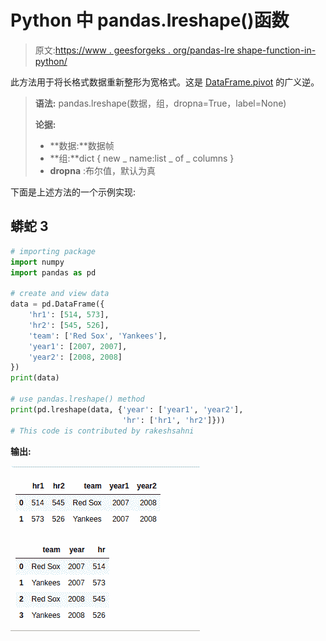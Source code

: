# Python 中 pandas.lreshape()函数

> 原文:[https://www . geesforgeks . org/pandas-lre shape-function-in-python/](https://www.geeksforgeeks.org/pandas-lreshape-function-in-python/)

此方法用于将长格式数据重新整形为宽格式。这是 [DataFrame.pivot](https://www.geeksforgeeks.org/python-pandas-pivot/) 的广义逆。

> **语法:** pandas.lreshape(数据，组，dropna=True，label=None)
> 
> **论据:**
> 
> *   **数据:**数据帧
> *   **组:**dict { new _ name:list _ of _ columns }
> *   **dropna** :布尔值，默认为真

下面是上述方法的一个示例实现:

## 蟒蛇 3

```py
# importing package
import numpy
import pandas as pd

# create and view data
data = pd.DataFrame({
    'hr1': [514, 573],
    'hr2': [545, 526],
    'team': ['Red Sox', 'Yankees'],
    'year1': [2007, 2007],
    'year2': [2008, 2008]
})
print(data)

# use pandas.lreshape() method
print(pd.lreshape(data, {'year': ['year1', 'year2'],
                         'hr': ['hr1', 'hr2']}))
# This code is contributed by rakeshsahni
```

**输出:**

![pandas lreshape()](img/1a32a312d7315ea37c28a2164463182f.png)